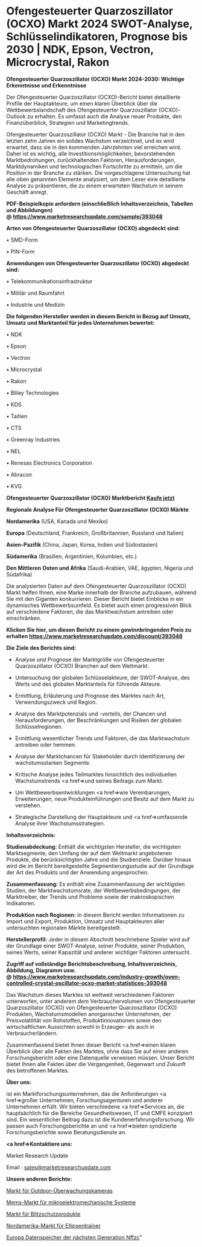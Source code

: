 # Ofengesteuerter Quarzoszillator (OCXO) Markt 2024 SWOT-Analyse, Schlüsselindikatoren, Prognose bis 2030 | NDK, Epson, Vectron, Microcrystal, Rakon

<strong>Ofengesteuerter Quarzoszillator (OCXO) Markt 2024-2030: Wichtige Erkenntnisse und Erkenntnisse</strong>

Der Ofengesteuerter Quarzoszillator (OCXO)-Bericht bietet detaillierte Profile der Hauptakteure, um einen klaren Überblick über die Wettbewerbslandschaft des Ofengesteuerter Quarzoszillator (OCXO)-Outlook zu erhalten. Es umfasst auch die Analyse neuer Produkte, den Finanzüberblick, Strategien und Marketingtrends.

Ofengesteuerter Quarzoszillator (OCXO) Markt - Die Branche hat in den letzten zehn Jahren ein solides Wachstum verzeichnet, und es wird erwartet, dass sie in den kommenden Jahrzehnten viel erreichen wird. Daher ist es wichtig, alle Investitionsmöglichkeiten, bevorstehenden Marktbedrohungen, zurückhaltenden Faktoren, Herausforderungen, Marktdynamiken und technologischen Fortschritte zu ermitteln, um die Position in der Branche zu stärken. Die vorgeschlagene Untersuchung hat alle oben genannten Elemente analysiert, um dem Leser eine detaillierte Analyse zu präsentieren, die zu einem erwarteten Wachstum in seinem Geschäft anregt.

<strong><b>PDF-Beispielkopie anfordern (einschließlich Inhaltsverzeichnis, Tabellen und Abbildungen) @ </b></strong><strong><a href=https://www.marketresearchupdate.com/sample/393048><strong>https://www.marketresearchupdate.com/sample/393048</u></a></strong></strong>

<strong>Arten von Ofengesteuerter Quarzoszillator (OCXO) abgedeckt sind:</strong>

• SMD-Form

• PIN-Form

<strong>Anwendungen von Ofengesteuerter Quarzoszillator (OCXO) abgedeckt sind:</strong>

• Telekommunikationsinfrastruktur

• Militär und Raumfahrt

• Industrie und Medizin

<strong>Die folgenden Hersteller werden in diesem Bericht in Bezug auf Umsatz, Umsatz und Marktanteil für jedes Unternehmen bewertet:</strong>

• NDK

• Epson

• Vectron

• Microcrystal

• Rakon

• Bliley Technologies

• KDS

• Taitien

• CTS

• Greenray Industries

• NEL

• Renesas Electronics Corporation

• Abracon

• KVG

<strong>Ofengesteuerter Quarzoszillator (OCXO) Marktbericht <a href=https://www.marketresearchupdate.com/buynow/393048>Kaufe jetzt</a></strong>

<strong>Regionale Analyse Für Ofengesteuerter Quarzoszillator (OCXO) Märkte</strong>

<strong>Nordamerika</strong> (USA, Kanada und Mexiko)

<strong>Europa</strong> (Deutschland, Frankreich, Großbritannien, Russland und Italien)

<strong>Asien-Pazifik</strong> (China, Japan, Korea, Indien und Südostasien)

<strong>Südamerika</strong> (Brasilien, Argentinien, Kolumbien, etc.)

<strong>Den Mittleren</strong> <strong>Osten und Afrika</strong> (Saudi-Arabien, VAE, ägypten, Nigeria und Südafrika)

Die analysierten Daten auf dem Ofengesteuerter Quarzoszillator (OCXO) Markt helfen Ihnen, eine Marke innerhalb der Branche aufzubauen, während Sie mit den Giganten konkurrieren. Dieser Bericht bietet Einblicke in ein dynamisches Wettbewerbsumfeld. Es bietet auch einen progressiven Blick auf verschiedene Faktoren, die das Marktwachstum antreiben oder einschränken.

<strong>Klicken Sie hier, um diesen Bericht zu einem gewinnbringenden Preis zu erhalten
</strong><strong><a href=https://www.marketresearchupdate.com/discount/393048>https://www.marketresearchupdate.com/discount/393048</b></u></strong></a>

<strong>Die Ziele des Berichts sind:</strong>

- Analyse und Prognose der Marktgröße von Ofengesteuerter Quarzoszillator (OCXO) Branchen auf dem Weltmarkt.

- Untersuchung der globalen Schlüsselakteure, der SWOT-Analyse, des Werts und des globalen Marktanteils für führende Akteure.

- Ermittlung, Erläuterung und Prognose des Marktes nach Art, Verwendungszweck und Region.

- Analyse des Marktpotenzials und -vorteils, der Chancen und Herausforderungen, der Beschränkungen und Risiken der globalen Schlüsselregionen.

- Ermittlung wesentlicher Trends und Faktoren, die das Marktwachstum antreiben oder hemmen.

- Analyse der Marktchancen für Stakeholder durch Identifizierung der wachstumsstarken Segmente.

- Kritische Analyse jedes Teilmarktes hinsichtlich des individuellen Wachstumstrends <a href=>und</a> seines Beitrags zum Markt.

- Um Wettbewerbsentwicklungen <a href=>wie</a> Vereinbarungen, Erweiterungen, neue Produkteinführungen und Besitz auf dem Markt zu verstehen.

- Strategische Darstellung der Hauptakteure und <a href=>umfas</a>sende Analyse ihrer Wachstumsstrategien.

<strong>Inhaltsverzeichnis:</strong>

<strong>Studienabdeckung:</strong> Enthält die wichtigsten Hersteller, die wichtigsten Marktsegmente, den Umfang der auf dem Weltmarkt angebotenen Produkte, die berücksichtigten Jahre und die Studienziele. Darüber hinaus wird die im Bericht bereitgestellte Segmentierungsstudie auf der Grundlage der Art des Produkts und der Anwendung angesprochen.

<strong>Zusammenfassung:</strong> Es enthält eine Zusammenfassung der wichtigsten Studien, der Marktwachstumsrate, der Wettbewerbsbedingungen, der Markttreiber, der Trends und Probleme sowie der makroskopischen Indikatoren.

<strong>Produktion nach Regionen:</strong> In diesem Bericht werden Informationen zu Import und Export, Produktion, Umsatz und Hauptakteuren aller untersuchten regionalen Märkte bereitgestellt.

<strong>Herstellerprofil:</strong> Jeder in diesem Abschnitt beschriebene Spieler wird auf der Grundlage einer SWOT-Analyse, seiner Produkte, seiner Produktion, seines Werts, seiner Kapazität und anderer wichtiger Faktoren untersucht.

<strong><b>Zugriff auf vollständige Berichtsbeschreibung, Inhaltsverzeichnis, Abbildung, Diagramm usw. @ </b></strong><strong><a href=https://www.marketresearchupdate.com/industry-growth/oven-controlled-crystal-oscillator-ocxo-market-statistices-393048>https://www.marketresearchupdate.com/industry-growth/oven-controlled-crystal-oscillator-ocxo-market-statistices-393048</a></strong>

Das Wachstum dieses Marktes ist weltweit verschiedenen Faktoren unterworfen, unter anderem dem Verbrauchervolumen von Ofengesteuerter Quarzoszillator (OCXO) von Ofengesteuerter Quarzoszillator (OCXO) Produkten, Wachstumsmodellen anorganischer Unternehmen, der Preisvolatilität von Rohstoffen, Produktinnovationen sowie den wirtschaftlichen Aussichten sowohl in Erzeuger- als auch in Verbraucherländern.

Zusammenfassend bietet Ihnen dieser Bericht <a href=>einen</a> klaren Überblick über alle Fakten des Marktes, ohne dass Sie auf einen anderen Forschungsbericht oder eine Datenquelle verweisen müssen. Unser Bericht bietet Ihnen alle Fakten über die Vergangenheit, Gegenwart und Zukunft des betroffenen Marktes.

<strong>Über uns:</strong>

 ist ein Marktforschungsunternehmen, das die Anforderungen <a href=>großer</a> Unternehmen, Forschungsagenturen und anderer Unternehmen erfüllt. Wir bieten verschiedene <a href=>Services</a> an, die hauptsächlich für die Bereiche Gesundheitswesen, IT und CMFE konzipiert sind. Ein wesentlicher Beitrag dazu ist die Kundenerfahrungsforschung. Wir passen auch Forschungsberichte an und <a href=>bieten</a> syndizierte Forschungsberichte sowie Beratungsdienste an.

<strong><a href=>Kontaktiere uns:</a></strong>

Market Research Update

Email : sales@marketresearchupdate.com

<strong>Unsere anderen Berichte:</strong>

<a href=https://www.linkedin.com/pulse/outdoor-surveillance-cameras-market-2023-2029>Markt für Outdoor-Überwachungskameras</a>

<a href=https://www.linkedin.com/pulse/micro-electro-mechanical-systems-mems-market-2f>Mems-Markt für mikroelektromechanische Systeme</a>

<a href=https://www.linkedin.com/pulse/lightning-protection-products-market-2023-remarking>Markt für Blitzschutzprodukte</a>

<a href=https://www.linkedin.com/pulse/north-america-elliptical-market-2023-top-key>Nordamerika-Markt für Ellipsentrainer</a>

<a href=https://www.linkedin.com/pulse/europe-next-generation-data-storage-nffzc/>Europa Datenspeicher der nächsten Generation Nffzc</a>"
